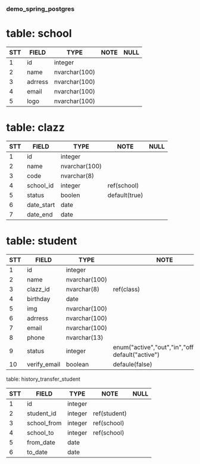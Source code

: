 
### demo_spring_postgres

# table: school

| STT | FIELD   | TYPE          | NOTE | NULL |
| --- | ------- | ------------- | ---- | ---- |
| 1   | id      | integer       |      |      |
| 2   | name    | nvarchar(100) |      |      |
| 3   | adrress | nvarchar(100) |      |      |
| 4   | email   | nvarchar(100) |      |      |
| 5   | logo    | nvarchar(100) |      |      |

# table: clazz

| STT | FIELD      | TYPE          | NOTE          | NULL |
| --- | ---------- | ------------- | ------------- | ---- |
| 1   | id         | integer       |               |      |
| 2   | name       | nvarchar(100) |               |      |
| 3   | code       | nvarchar(8)   |               |      |
| 4   | school_id  | integer       | ref(school)   |      |
| 5   | status     | boolen        | default(true) |      |
| 6   | date_start | date          |               |      |
| 7   | date_end   | date          |               |      |

# table: student

| STT | FIELD        | TYPE          | NOTE                                                    | NULL |
| --- | ------------ | ------------- | ------------------------------------------------------- | ---- |
| 1   | id           | integer       |                                                         |      |
| 2   | name         | nvarchar(100) |                                                         |      |
| 3   | clazz_id     | nvarchar(8)   | ref(class)                                              |      |
| 4   | birthday     | date          |                                                         |      |
| 5   | img          | nvarchar(100) |                                                         | x    |
| 6   | adrress      | nvarchar(100) |                                                         |      |
| 7   | email        | nvarchar(100) |                                                         | x    |
| 8   | phone        | nvarchar(13)  |                                                         | x    |
| 9   | status       | integer       | enum("active","out","in","off","end") default("active") |      |
| 10  | verify_email | boolean       | defaule(false)                                          | x    |

table: history_transfer_student

| STT | FIELD       | TYPE    | NOTE         | NULL |
| --- | ----------- | ------- | ------------ | ---- |
| 1   | id          | integer |              |      |
| 2   | student_id  | integer | ref(student) |      |
| 3   | school_from | integer | ref(school)  |      |
| 4   | school_to   | integer | ref(school)  |      |
| 5   | from_date   | date    |              |      |
| 6   | to_date     | date    |              |      |

